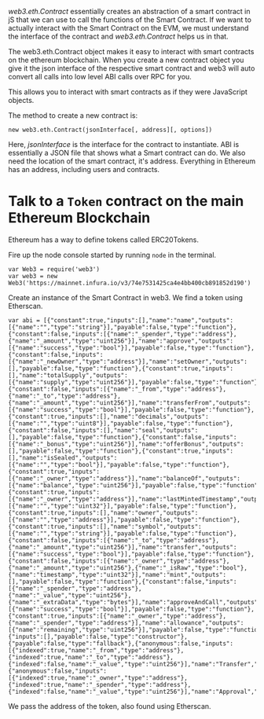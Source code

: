 *web3.eth.Contract* essentially creates an abstraction of a smart contract in jS
that we can use to call the functions of the Smart Contract. If we want to actually
interact with the Smart Contract on the EVM, we must understand the interface of the
contract and *web3.eth.Contract* helps us in that.

The web3.eth.Contract object makes it easy to interact with smart contracts on the
ethereum blockchain. When you create a new contract object you give it the json
interface of the respective smart contract and web3 will auto convert all calls into
low level ABI calls over RPC for you.

This allows you to interact with smart contracts as if they were JavaScript objects.

The method to create a new contract is:
```
new web3.eth.Contract(jsonInterface[, address][, options])
```
Here, *jsonInterface* is the interface for the contract to instantiate. ABI is
essentially a JSON file that shows what a Smart contract can do. We also need
the location of the smart contract, it's address. Everything in Ethereum has an
address, including users and contracts.

# Talk to a `Token` contract on the main Ethereum Blockchain
Ethereum has a way to define tokens called ERC20Tokens.

Fire up the node console started by running `node` in the terminal.
```
var Web3 = require('web3')
var web3 = new Web3('https://mainnet.infura.io/v3/74e7531425ca4e4bb400cb891852d190')
```

Create an instance of the Smart Contract in web3. We find a token using Etherscan.
```
var abi = [{"constant":true,"inputs":[],"name":"name","outputs":[{"name":"","type":"string"}],"payable":false,"type":"function"},{"constant":false,"inputs":[{"name":"_spender","type":"address"},{"name":"_amount","type":"uint256"}],"name":"approve","outputs":[{"name":"success","type":"bool"}],"payable":false,"type":"function"},{"constant":false,"inputs":[{"name":"_newOwner","type":"address"}],"name":"setOwner","outputs":[],"payable":false,"type":"function"},{"constant":true,"inputs":[],"name":"totalSupply","outputs":[{"name":"supply","type":"uint256"}],"payable":false,"type":"function"},{"constant":false,"inputs":[{"name":"_from","type":"address"},{"name":"_to","type":"address"},{"name":"_amount","type":"uint256"}],"name":"transferFrom","outputs":[{"name":"success","type":"bool"}],"payable":false,"type":"function"},{"constant":true,"inputs":[],"name":"decimals","outputs":[{"name":"","type":"uint8"}],"payable":false,"type":"function"},{"constant":false,"inputs":[],"name":"seal","outputs":[],"payable":false,"type":"function"},{"constant":false,"inputs":[{"name":"_bonus","type":"uint256"}],"name":"offerBonus","outputs":[],"payable":false,"type":"function"},{"constant":true,"inputs":[],"name":"isSealed","outputs":[{"name":"","type":"bool"}],"payable":false,"type":"function"},{"constant":true,"inputs":[{"name":"_owner","type":"address"}],"name":"balanceOf","outputs":[{"name":"balance","type":"uint256"}],"payable":false,"type":"function"},{"constant":true,"inputs":[{"name":"_owner","type":"address"}],"name":"lastMintedTimestamp","outputs":[{"name":"","type":"uint32"}],"payable":false,"type":"function"},{"constant":true,"inputs":[],"name":"owner","outputs":[{"name":"","type":"address"}],"payable":false,"type":"function"},{"constant":true,"inputs":[],"name":"symbol","outputs":[{"name":"","type":"string"}],"payable":false,"type":"function"},{"constant":false,"inputs":[{"name":"_to","type":"address"},{"name":"_amount","type":"uint256"}],"name":"transfer","outputs":[{"name":"success","type":"bool"}],"payable":false,"type":"function"},{"constant":false,"inputs":[{"name":"_owner","type":"address"},{"name":"_amount","type":"uint256"},{"name":"_isRaw","type":"bool"},{"name":"timestamp","type":"uint32"}],"name":"mint","outputs":[],"payable":false,"type":"function"},{"constant":false,"inputs":[{"name":"_spender","type":"address"},{"name":"_value","type":"uint256"},{"name":"_extraData","type":"bytes"}],"name":"approveAndCall","outputs":[{"name":"success","type":"bool"}],"payable":false,"type":"function"},{"constant":true,"inputs":[{"name":"_owner","type":"address"},{"name":"_spender","type":"address"}],"name":"allowance","outputs":[{"name":"remaining","type":"uint256"}],"payable":false,"type":"function"},{"inputs":[],"payable":false,"type":"constructor"},{"payable":false,"type":"fallback"},{"anonymous":false,"inputs":[{"indexed":true,"name":"_from","type":"address"},{"indexed":true,"name":"_to","type":"address"},{"indexed":false,"name":"_value","type":"uint256"}],"name":"Transfer","type":"event"},{"anonymous":false,"inputs":[{"indexed":true,"name":"_owner","type":"address"},{"indexed":true,"name":"_spender","type":"address"},{"indexed":false,"name":"_value","type":"uint256"}],"name":"Approval","type":"event"}]
```
We pass the address of the token, also found using Etherscan.
